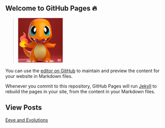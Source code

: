 ## Welcome to GitHub Pages :fire:

> <img src="./assets/images/Charmander.jpg" width="30%" alt="Charmander">

You can use the [editor on GitHub](https://github.com/adriellison/github-pages-with-jekyll/edit/gh-pages/index.md) to maintain and preview the content for your website in Markdown files.

Whenever you commit to this repository, GitHub Pages will run [Jekyll](https://jekyllrb.com/) to rebuild the pages in your site, from the content in your Markdown files.

## View Posts

[Eeve and Evolutions](./_posts/2022-06-20-newPokemons.md)